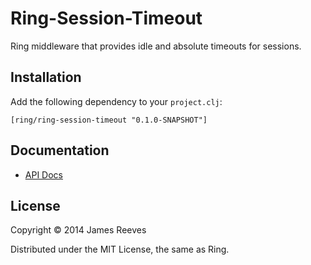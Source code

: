 # Ring-Session-Timeout

Ring middleware that provides idle and absolute timeouts for sessions.

## Installation

Add the following dependency to your `project.clj`:

    [ring/ring-session-timeout "0.1.0-SNAPSHOT"]

## Documentation

* [API Docs](http://ring-clojure.github.io/ring-session-timeout/ring.middleware.session-timeout.html)

## License

Copyright © 2014 James Reeves

Distributed under the MIT License, the same as Ring.
